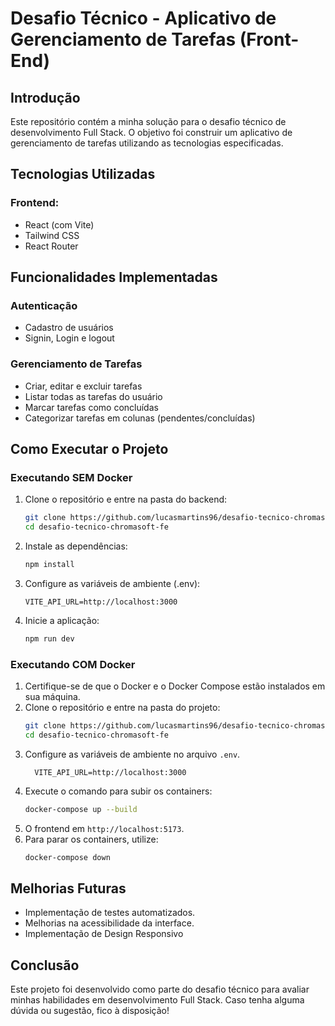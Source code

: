 # Desafio Técnico - Aplicativo de Gerenciamento de Tarefas (Front-End)

## Introdução

Este repositório contém a minha solução para o desafio técnico de desenvolvimento Full Stack. O objetivo foi construir um aplicativo de gerenciamento de tarefas utilizando as tecnologias especificadas.

## Tecnologias Utilizadas

### Frontend:

- React (com Vite)
- Tailwind CSS
- React Router

## Funcionalidades Implementadas

### Autenticação

- Cadastro de usuários
- Signin, Login e logout

### Gerenciamento de Tarefas

- Criar, editar e excluir tarefas
- Listar todas as tarefas do usuário
- Marcar tarefas como concluídas
- Categorizar tarefas em colunas (pendentes/concluídas)

## Como Executar o Projeto

### Executando SEM Docker

1. Clone o repositório e entre na pasta do backend:
   ```sh
   git clone https://github.com/lucasmartins96/desafio-tecnico-chromasoft-fe.git
   cd desafio-tecnico-chromasoft-fe
   ```
2. Instale as dependências:
   ```sh
   npm install
   ```
3. Configure as variáveis de ambiente (.env):
   ```
   VITE_API_URL=http://localhost:3000
   ```
4. Inicie a aplicação:
   ```sh
   npm run dev
   ```

### Executando COM Docker

1. Certifique-se de que o Docker e o Docker Compose estão instalados em sua máquina.
2. Clone o repositório e entre na pasta do projeto:
   ```sh
   git clone https://github.com/lucasmartins96/desafio-tecnico-chromasoft-fe.git
   cd desafio-tecnico-chromasoft-fe
   ```
3. Configure as variáveis de ambiente no arquivo `.env`.
   ```
     VITE_API_URL=http://localhost:3000
   ```
4. Execute o comando para subir os containers:
   ```sh
   docker-compose up --build
   ```
5. O frontend em `http://localhost:5173`.
6. Para parar os containers, utilize:
   ```sh
   docker-compose down
   ```

## Melhorias Futuras

- Implementação de testes automatizados.
- Melhorias na acessibilidade da interface.
- Implementação de Design Responsivo

## Conclusão

Este projeto foi desenvolvido como parte do desafio técnico para avaliar minhas habilidades em desenvolvimento Full Stack. Caso tenha alguma dúvida ou sugestão, fico à disposição!

